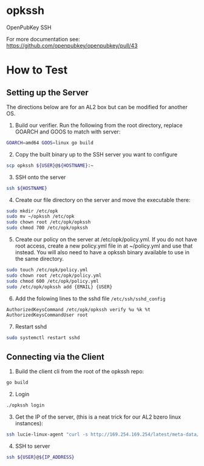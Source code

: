 # opkssh
OpenPubKey SSH

For more documentation see: https://github.com/openpubkey/openpubkey/pull/43

# How to Test
## Setting up the Server
The directions below are for an AL2 box but can be modified for another OS.

1. Build our verifier. Run the following from the root directory, replace GOARCH and GOOS to match with server:
```bash
GOARCH=amd64 GOOS=linux go build
```
2. Copy the built binary up to the SSH server you want to configure
```bash
scp opkssh ${USER}@${HOSTNAME}:~
```
3. SSH onto the server 
```bash
ssh ${HOSTNAME}
```
4. Create our file directory on the server and move the executable there:
```bash
sudo mkdir /etc/opk
sudo mv ~/opkssh /etc/opk
sudo chown root /etc/opk/opkssh
sudo chmod 700 /etc/opk/opkssh 
```
5. Create our policy on the server at /etc/opk/policy.yml. If you do not have root access,
create a new policy.yml file in at ~/policy.yml and use that instead. You
will also need to have a opkssh binary available to use in the same directory.
```bash
sudo touch /etc/opk/policy.yml
sudo chown root /etc/opk/policy.yml
sudo chmod 600 /etc/opk/policy.yml
sudo /etc/opk/opkssh add {EMAIL} {USER}
```
6. Add the folowing lines to the sshd file `/etc/ssh/sshd_config`
```bash
AuthorizedKeysCommand /etc/opk/opkssh verify %u %k %t
AuthorizedKeysCommandUser root
```
7. Restart sshd
```bash
sudo systemctl restart sshd
```

## Connecting via the Client
1. Build the client cli from the root of the opkssh repo:
```bash
go build
```
2. Login
```bash
./opkssh login
```
3. Get the IP of the server, (this is a neat trick for our AL2 bzero linux instances):
```bash
ssh lucie-linux-agent "curl -s http://169.254.169.254/latest/meta-data/public-ipv4" 
```
4. SSH to server
```bash
ssh ${USER}@${IP_ADDRESS}
```
